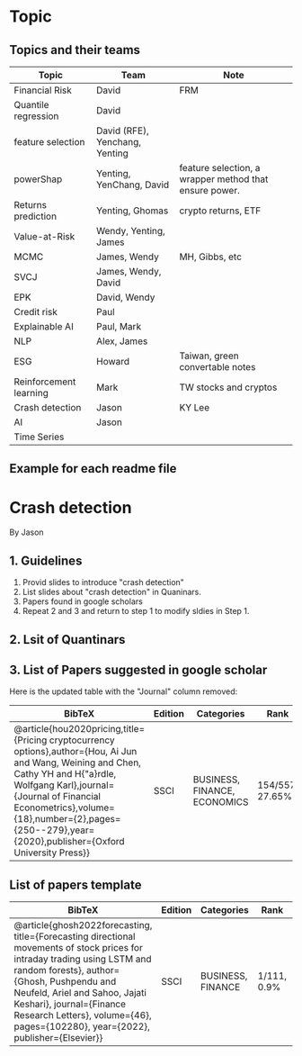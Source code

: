 
# Topic

## Topics and their teams 

| Topic | Team| Note|
|---|--|---|
| Financial Risk | David| FRM
| Quantile regression | David|
| feature selection | David (RFE), Yenchang, Yenting |  | 
| powerShap | Yenting, YenChang, David  | feature selection, a wrapper method that ensure power. | 
| Returns prediction | Yenting, Ghomas| crypto returns, ETF|
| Value-at-Risk| Wendy, Yenting, James| 
| MCMC|James, Wendy| MH, Gibbs, etc|
| SVCJ | James, Wendy, David |
| EPK| David, Wendy|
| Credit risk | Paul|
| Explainable AI | Paul, Mark|
| NLP | Alex, James|
|ESG| Howard| Taiwan, green convertable notes|
| Reinforcement learning|Mark| TW stocks and cryptos|
| Crash detection | Jason| KY Lee|
| AI | Jason |
| Time Series| 




## Example for each readme file


# Crash detection

By Jason 

## 1. Guidelines


1. Provid slides to introduce "crash detection"
2. List slides about "crash detection" in Quaninars.
3. Papers found in google scholars
4. Repeat 2 and 3 and return to step 1 to modify sldies in Step 1.

## 2. Lsit of Quantinars


## 3. List of Papers suggested in google scholar 


Here is the updated table with the "Journal" column removed:

| BibTeX | Edition | Categories | Rank | Citation | Keyword |
| --- | --- | --- | --- | --- | --- |
| @article{hou2020pricing,title={Pricing cryptocurrency options},author={Hou, Ai Jun and Wang, Weining and Chen, Cathy YH and H{\"a}rdle, Wolfgang Karl},journal={Journal of Financial Econometrics},volume={18},number={2},pages={250--279},year={2020},publisher={Oxford University Press}} | SSCI | BUSINESS, FINANCE, ECONOMICS | 154/557, 27.65% | 74 | SVCJ, MCMC |





## List of papers template

| BibTeX | Edition | Categories | Rank | Citation | Keyword |
| --- | --- | --- | --- | --- | --- |
| @article{ghosh2022forecasting, title={Forecasting directional movements of stock prices for intraday trading using LSTM and random forests}, author={Ghosh, Pushpendu and Neufeld, Ariel and Sahoo, Jajati Keshari}, journal={Finance Research Letters}, volume={46}, pages={102280}, year={2022}, publisher={Elsevier}} | SSCI | BUSINESS, FINANCE | 1/111, 0.9% | 115 | LSTM, Random forests |
